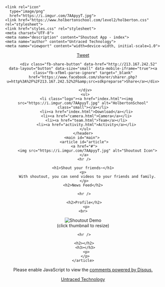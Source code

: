   
    <link rel="icon" 
      type="image/png" 
      href="https://i.imgur.com/7AApyyT.jpg">
    <link href="https://www.holbertonschool.com/level2/holberton.css" rel="stylesheet">
    <link href="styles.css" rel="stylesheet">
    <meta charset="UTF-8">
    <meta name="description" content="Shoutout App - index">
    <meta name="author" content="Untraced Technology">
    <meta name="viewport" content="width=device-width, initial-scale=1.0">
  
  <body class="works_on_smartphone" id="body">
<div id="fb-root"></div>
<script>(function(d, s, id) {
  var js, fjs = d.getElementsByTagName(s)[0];
  if (d.getElementById(id)) return;
  js = d.createElement(s); js.id = id;
  js.src = 'https://connect.facebook.net/en_US/sdk.js#xfbml=1&version=v2.11';
  fjs.parentNode.insertBefore(js, fjs);
}(document, 'script', 'facebook-jssdk'));</script>
    <header id="header">
<div class="right">
        <a href="https://twitter.com/share?ref_src=twsrc%5Etfw" class="twitter-share-button" data-show-count="false">Tweet</a><script async src="https://platform.twitter.com/widgets.js" charset="utf-8"></script><br>
      
                        
         <div class="fb-share-button" data-href="http://213.167.242.52" data-layout="button" data-size="small" data-mobile-iframe="true"><a class="fb-xfbml-parse-ignore" target="_blank" href="https://www.facebook.com/sharer/sharer.php?u=http%3A%2F%2F213.167.242.52%2F&amp;src=sdkpreparse">Share</a></div>

      </div>
      <ul>
       <li class="logo"><a href="index.html"><img src="https://i.imgur.com/7AApyyT.jpg" alt="HolbertonSchool" class="small"></a></li>
       <li><a href="index.html">Download</a></li>
       <li><a href="camera.html">Camera</a></li>
       <li><a href="team.html">Team</a></li>
       <li><a href="activity.html">Activity</a></li>
      </ul>
    </header>
    <main id="main"> 
     <article id="article">
     <a href="#">
        <img src="https://i.imgur.com/7AApyyT.jpg" alt="Shoutout Icon">
     </a>
     <hr />

     <h1>Shout your friends~</h1> 
     <p> 
        With shoutout, you can send videos to your friends and family.
     </p>
     <h2>News Feed</h2> 

     <hr />

     <h2>Profile</h2>
        <p> 
	<br>
 <img class="small" id="smart_thumbnail" src="https://i.imgur.com/u3TaC9l.jpg" alt="Shoutout Demo"><br>	
(click thumbnail to resize)<br>
        </p>
       
     <hr />

     <h2></h2>
      <h3></h3>
       <p>
      </p>
    </article>
   <aside id="aside"><div id="disqus_thread">
<script>

(function() { // DON'T EDIT BELOW THIS LINE
var d = document, s = d.createElement('script');
s.src = 'https://htmllab.disqus.com/embed.js';
s.setAttribute('data-timestamp', +new Date());
(d.head || d.body).appendChild(s);
})();
</script>
<noscript>Please enable JavaScript to view the <a href="https://disqus.com/?ref_noscript">comments powered by Disqus.</a></noscript>
</div>
</aside>
   </main>
   <footer id="footer"><p><a href="https://twitter.com/@JsonBurke" target="_blank">Untraced Technology</a></p></footer>
  </body>
